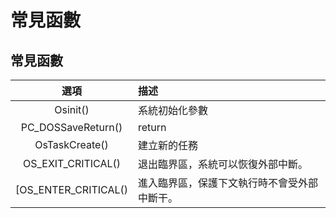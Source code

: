 # 常見函數

## 常見函數 <a id="functions"></a>

| 選項 | 描述 |
| :---: | :--- |
| Osinit\(\) | 系統初始化參數 |
| PC\_DOSSaveReturn\(\) | return |
| OsTaskCreate\(\) | 建立新的任務 |
| OS\_EXIT\_CRITICAL\(\) | 退出臨界區，系統可以恢復外部中斷。 |
| \[OS\_ENTER\_CRITICAL\(\) | 進入臨界區，保護下文執行時不會受外部中斷干。 |



